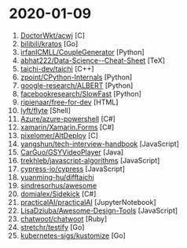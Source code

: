 # 2020-01-09

1. [DoctorWkt/acwj](https://github.com/DoctorWkt/acwj "A Compiler Writing Journey") [C]
2. [bilibili/kratos](https://github.com/bilibili/kratos "Kratos是bilibili开源的一套Go微服务框架，包含大量微服务相关框架及工具。") [Go]
3. [irfanICMLL/CoupleGenerator](https://github.com/irfanICMLL/CoupleGenerator "Generate your lover with your photo") [Python]
4. [abhat222/Data-Science--Cheat-Sheet](https://github.com/abhat222/Data-Science--Cheat-Sheet "Cheat Sheets") [TeX]
5. [taichi-dev/taichi](https://github.com/taichi-dev/taichi "The Taichi programming language") [C++]
6. [zpoint/CPython-Internals](https://github.com/zpoint/CPython-Internals "Dive into CPython internals, trying to illustrate every detail of CPython implementation | CPython 源码阅读笔记, 多图展示底层实现细节") [Python]
7. [google-research/ALBERT](https://github.com/google-research/ALBERT "ALBERT: A Lite BERT for Self-supervised Learning of Language Representations") [Python]
8. [facebookresearch/SlowFast](https://github.com/facebookresearch/SlowFast "PySlowFast: video understanding codebase from FAIR for reproducing state-of-the-art video models.") [Python]
9. [ripienaar/free-for-dev](https://github.com/ripienaar/free-for-dev "A list of SaaS, PaaS and IaaS offerings that have free tiers of interest to devops and infradev") [HTML]
10. [lyft/flyte](https://github.com/lyft/flyte "develop, execute, and monitor distributed workflows reliably at scale.") [Shell]
11. [Azure/azure-powershell](https://github.com/Azure/azure-powershell "Microsoft Azure PowerShell") [C#]
12. [xamarin/Xamarin.Forms](https://github.com/xamarin/Xamarin.Forms "Xamarin.Forms Official Home") [C#]
13. [pixelomer/AltDeploy](https://github.com/pixelomer/AltDeploy "") [C]
14. [yangshun/tech-interview-handbook](https://github.com/yangshun/tech-interview-handbook "💯 Materials to help you rock your next coding interview") [JavaScript]
15. [CarGuo/GSYVideoPlayer](https://github.com/CarGuo/GSYVideoPlayer "视频播放器（IJKplayer、ExoPlayer、MediaPlayer），HTTPS，支持弹幕，外挂字幕，支持滤镜、水印、gif截图，片头广告、中间广告，多个同时播放，支持基本的拖动，声音、亮度调节，支持边播边缓存，支持视频自带rotation的旋转（90,270之类），重力旋转与手动旋转的同步支持，支持列表播放 ，列表全屏动画，视频加载速度，列表小窗口支持拖动，动画效果，调整比例，多分辨率切换，支持切换播放器，进度条小窗口预览，列表切换详情页面无缝播放，rtsp、concat、mpeg。") [Java]
16. [trekhleb/javascript-algorithms](https://github.com/trekhleb/javascript-algorithms "📝 Algorithms and data structures implemented in JavaScript with explanations and links to further readings") [JavaScript]
17. [cypress-io/cypress](https://github.com/cypress-io/cypress "Fast, easy and reliable testing for anything that runs in a browser.") [JavaScript]
18. [yuanming-hu/difftaichi](https://github.com/yuanming-hu/difftaichi "10 differentiable physical simulators built with Taichi differentiable programming (DiffTaichi, ICLR 2020)") 
19. [sindresorhus/awesome](https://github.com/sindresorhus/awesome "😎 Awesome lists about all kinds of interesting topics") 
20. [domialex/Sidekick](https://github.com/domialex/Sidekick "A Path of Exile helper") [C#]
21. [practicalAI/practicalAI](https://github.com/practicalAI/practicalAI "📚 A practical approach to machine learning to enable everyone to learn, explore and build.") [JupyterNotebook]
22. [LisaDziuba/Awesome-Design-Tools](https://github.com/LisaDziuba/Awesome-Design-Tools "The best design tools and plugins for everything 👉") [JavaScript]
23. [chatwoot/chatwoot](https://github.com/chatwoot/chatwoot "Simple and elegant live chat software 🔥💬") [Ruby]
24. [stretchr/testify](https://github.com/stretchr/testify "A toolkit with common assertions and mocks that plays nicely with the standard library") [Go]
25. [kubernetes-sigs/kustomize](https://github.com/kubernetes-sigs/kustomize "Customization of kubernetes YAML configurations") [Go]
